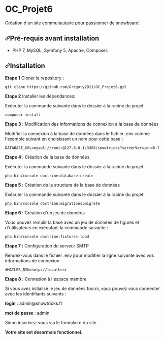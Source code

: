 # OC_Projet6

Création d'un site communautaire pour passionner de snowboard.

<h2><a id="user-content-pré-requis-" class="anchor" aria-hidden="true" href="#pré-requis-"><svg class="octicon octicon-link" viewBox="0 0 16 16" version="1.1" width="16" height="16" aria-hidden="true"><path fill-rule="evenodd" d="M7.775 3.275a.75.75 0 001.06 1.06l1.25-1.25a2 2 0 112.83 2.83l-2.5 2.5a2 2 0 01-2.83 0 .75.75 0 00-1.06 1.06 3.5 3.5 0 004.95 0l2.5-2.5a3.5 3.5 0 00-4.95-4.95l-1.25 1.25zm-4.69 9.64a2 2 0 010-2.83l2.5-2.5a2 2 0 012.83 0 .75.75 0 001.06-1.06 3.5 3.5 0 00-4.95 0l-2.5 2.5a3.5 3.5 0 004.95 4.95l1.25-1.25a.75.75 0 00-1.06-1.06l-1.25 1.25a2 2 0 01-2.83 0z"></path></svg></a>Pré-requis avant installation</h2>
<ul>
<li>PHP 7, MySQL, Symfony 5, Apache, Composer.</li>
</ul>

<h2><a id="user-content-installation" class="anchor" aria-hidden="true" href="#installation"><svg class="octicon octicon-link" viewBox="0 0 16 16" version="1.1" width="16" height="16" aria-hidden="true"><path fill-rule="evenodd" d="M7.775 3.275a.75.75 0 001.06 1.06l1.25-1.25a2 2 0 112.83 2.83l-2.5 2.5a2 2 0 01-2.83 0 .75.75 0 00-1.06 1.06 3.5 3.5 0 004.95 0l2.5-2.5a3.5 3.5 0 00-4.95-4.95l-1.25 1.25zm-4.69 9.64a2 2 0 010-2.83l2.5-2.5a2 2 0 012.83 0 .75.75 0 001.06-1.06 3.5 3.5 0 00-4.95 0l-2.5 2.5a3.5 3.5 0 004.95 4.95l1.25-1.25a.75.75 0 00-1.06-1.06l-1.25 1.25a2 2 0 01-2.83 0z"></path></svg></a>Installation</h2>

<p><strong>Etape 1</strong> Cloner le repository :</p>
<pre><code>git clone https://github.com/Gregory2911/OC_Projet6.git</code></pre>

<p><strong>Etape 2</strong> Installer les dépendances:</p>
<p>Exécuter la commande suivante dans le dossier à la racine du projet</p>
<pre><code>composer install</code></pre>

<p><strong>Etape 3 :</strong> Modification des informations de connexion à la base de données</p>
<p>Modifier la connexion à la base de données dans le fichier .env comme l'exemple suivant en choisissant un nom pour cette base :</p>
<pre><code>DATABASE_URL=mysql://root:@127.0.0.1:3308/snowtricks?serverVersion=5.7</code></pre>

<p><strong>Etape 4 :</strong> Création de la base de données.</p>
<p>Exécuter la commande suivante dans le dossier à la racine du projet</p>
<pre><code>php bin/console doctrine:database:create</code></pre>

<p><strong>Etape 5 :</strong> Création de la structure de la base de données</p> 
<p>Exécuter la commande suivante dans le dossier à la racine du projet</p>
<pre><code>php bin/console doctrine:migrations:migrate</code></pre>

<p><strong>Etape 6 :</strong> Création d'un jeu de données</p> 
<p>Vous pouvez remplir la base avec un jeu de données de figures et d'utilisateurs en exécutant la commande suivante :</p>
<pre><code>php bin/console doctrine:fixtures:load</code></pre>

<p><strong>Etape 7 :</strong> Configuration du serveur SMTP</p> 
<p>Rendez-vous dans le fichier .env pour modifier la ligne suivante avec vos informations de connexion</p>
<pre><code>#MAILER_DSN=smtp://localhost</code></pre>

<p><strong>Etape 8 :</strong> Connexion à l'espace membre</p> 
<p>Si vous avez initialisé le jeu de données fourni, vous pouvez vous connecter avec les identifiants suivants :</p>
<p><strong>login</strong> : admin@snowtricks.fr
<p><strong>mot de passe</strong> : admin</p>
<p>Sinon inscrivez-vous via le formulaire du site.</p>

<p><strong>Votre site est désormais fonctionnel.<strong></p>
